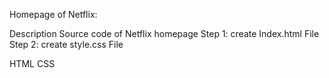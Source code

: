 Homepage of Netflix:

Description
 Source code of Netflix homepage
 Step 1:
      create Index.html File
 Step 2:
      create style.css File

HTML  CSS
 
